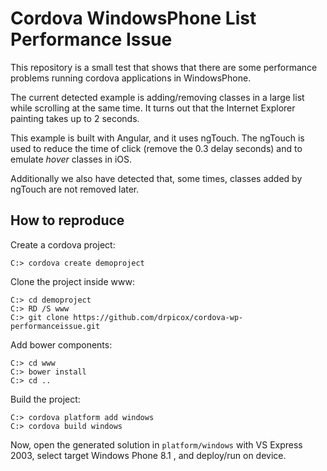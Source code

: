 Cordova WindowsPhone List Performance Issue
===========================================

This repository is a small test that shows that there are some performance problems running cordova applications in WindowsPhone.

The current detected example is adding/removing classes in a large list while scrolling at the same time. It turns out that the Internet Explorer painting takes up to 2 seconds.

This example is built with Angular, and it uses ngTouch. The ngTouch is used to reduce the time of click (remove the 0.3 delay seconds) and to emulate _hover_ classes in iOS.

Additionally we also have detected that, some times, classes added by ngTouch are not removed later.


How to reproduce
----------------

Create a cordova project:

    C:> cordova create demoproject

Clone the project inside www:

    C:> cd demoproject
    C:> RD /S www
    C:> git clone https://github.com/drpicox/cordova-wp-performanceissue.git

Add bower components:

    C:> cd www
    C:> bower install
    C:> cd ..

Build the project:

    C:> cordova platform add windows
    C:> cordova build windows

Now, open the generated solution in `platform/windows` with VS Express 2003, select target Windows Phone 8.1 , and deploy/run on device.
